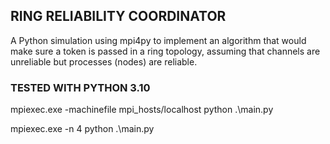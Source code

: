 
## RING RELIABILITY COORDINATOR

A Python simulation using mpi4py to implement an algorithm that would
make sure a token is passed in a ring topology, assuming that channels are unreliable
but processes (nodes) are reliable.

### TESTED WITH PYTHON 3.10

mpiexec.exe -machinefile mpi_hosts/localhost python .\main.py

mpiexec.exe -n 4 python .\main.py